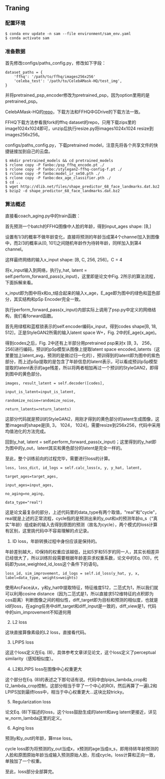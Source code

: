 ## Traning
### 配置环境

```
$ conda env update -n sam --file environment/sam_env.yaml
$ conda activate sam
```

### 准备数据
首先修改configs/paths_config.py，修改如下字段：
```
dataset_paths = {
    'ffhq': '/path/to/ffhq/images256x256'
    'celeba_test': '/path/to/CelebAMask-HQ/test_img',
}
```

并将pretrained_psp_encoder修改为pretrained_psp，因为option里用的是pretrained_psp。

CelebAMask-HQ的[repo](https://github.com/switchablenorms/CelebAMask-HQ)，下载方法和FFHQ中GDrive的下载方法一致。

FFHQ下载方法参看我fork的ffhq dataset的repo，只用下载zips里的image1024x1024即可，unzip后执行resize.py将images1024x1024 resize到images256x256。

configs/paths_config.py，下载pretrained model，注意先将各个共享文件的快捷链接加到自己的云盘。
```
$ mkdir pretrained_models && cd pretrained_models
$ rclone copy -P fanbo:/psp_ffhq_encode.pt ./
$ rclone copy -P fanbo:/stylegan2-ffhq-config-f.pt ./
$ rclone copy -P fanbo:model_ir_se50.pth ./
$ rclone copy -P fanbo:dex_age_classifier.pth ./
$ cd ..
$ wget http://dlib.net/files/shape_predictor_68_face_landmarks.dat.bz2
$ bzip2 -d shape_predictor_68_face_landmarks.dat.bz2
```

### 算法概述

直接看coach_aging.py中的train函数：

首先预测一个batch的FFHQ图像中人脸的年龄，得到input_ages shape: [B,]

设置有1/3的概率不做年龄变化，直接将预测的年龄当成第4个channel加入到图像中，而2/3的概率从[0, 101]之间随机年龄作为待转年龄，同样加入到第4 channel。

这样最终网络的输入x_input shape: [B, C, 256, 256]，C = 4

将x_input输入到网络，执行y_hat, latent = self.perform_forward_pass(x_input)，这里即是论文中Fig. 2所示的算法流程，下面拆解来看。

x_input即为图中将x和α_t结合起来的输入x_age，E_age即为图中的绿色和蓝色部分，其实结构和pSp Encoder完全一致。

执行perform_forward_pass(x_input)内部实际上调用了psp.py中定义的网络结构，我们看forward函数。

首先用绿框和蓝框锁表示的self.encoder编码x_input，得到codes shape[B, 18, 512]，正是StyleGAN2所需的输入latent space W+，Fig. 2中的E_age(x_age)。

得到codes之后，Fig. 2中还有上半部分用pretrained psp来对x [B, 3， 256， 256]进行编码，预训的pSp模型从图像上提取latent space encoded_latents（这里要加上latent_avg，预测的是做过归一化的），预训得到的latent即为图中的紫色部分，而上述pSp提取的是包含了年龄信息的latent表示，可以看成预训pSp模型提取的latent表示的age残差，所以将两者相加再过一个预训的StyleGAN2，即得到图中的黄色部分。

```
images, result_latent = self.decoder([codes],
											 input_is_latent=input_is_latent,
											 randomize_noise=randomize_noise,
											 return_latents=return_latents)
```

这部分代码就是预训的StyleGAN2，用刚才得到的黄色部分的latent生成图像，这里images的shape是[B, 3， 1024， 1024]，需要resize到256x256，代码中采用均值池化的方法完成。

回到y_hat, latent = self.perform_forward_pass(x_input)；这里得到的y_hat即为图中的y_out，latent其实和黄色部分的latent是完全一样的。

至此，整个训练前向的过程完毕，需要进行loss的计算。

```
loss, loss_dict, id_logs = self.calc_loss(x, y, y_hat, latent,
														  target_ages=target_ages,
														  input_ages=input_ages,
														  no_aging=no_aging,
														  data_type="real")
```

这是论文最复杂的部分，上述代码里的data_type有两个取值，"real"和"cycle"，real就是上述的正常流程，cycle指的是预测出来的y_out和x的预测年龄α_s（“真实”年龄）组成新的输入去得到原图的预测（故名为cycle），两个模式的loss计算有区别，这里挑代码中不容易理解的点记录。

1. ID loss，年龄转换过程中身份应该是保持的。

年龄差别越大，ID保持的权重应该越低，比如5岁和55岁的同一人，其实长相差异已经很大了，所以训练阶段需要根据年龄差异求权重系数，论文中的Eq. (10)，代码即为use_weighted_id_loss这个条件下的语句。

```
loss_id, sim_improvement, id_logs = self.id_loss(y_hat, y, x, label=data_type, weights=weights)
```

使用ArcFace从x，y和y_hat中提取特征，特征维度512，二范式为1，所以我们就可以利用cosine distance（因为二范式是1，所以直接求512维特征的点积即为cos距离）判断图像之间的相似性，diff_target即为目标和预测的相似度，也就是id的loss，在aging任务中diff_target和diff_input是一致的，diff_view是1，代码中的sim_improvement不知道何用

2. L2 loss

这块直接算像素级的L2 loss，直接看代码。

3. LPIPS loss

这这个loss定义在Eq. (8)，具体参考文章详见论文，这个loss定义了perceptual similarity（感知相似度）。

4. L2和LPIPS loss在图像中心权重更大

这个部分在Eq. (8)的表述之下那句话有说。代码中由lpips_lambda_crop和l2_lambda_crop控制，这部分相当于早了一个中心的ROI，然后再算了一遍L2和LPIPS加到最终loss中，相当于中心权重更大…这块比较tricky。

5. Regularization loss

论文Eq. (8)下描述的loss，这个loss鼓励生成的latent和avg latent更接近，详见w_norm_lambda这里的定义。

6. Aging loss

预测y和y_out的年龄，算mse loss。

cycle loss即为将预测的y_out当成x，x预测的age当成α_s，即用待转年龄预测的人脸和原图原始年龄当成输入预测原始人脸，形成cycle。loss计算和正向一致，单独加了一个权重。

至此，loss部分全部算完。